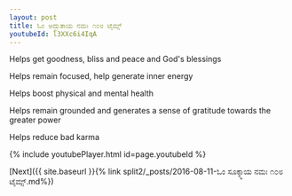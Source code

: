 ```yaml
---
layout: post
title: ಓಂ ಅದ್ಭುತಾಯ ನಮಃ ೧೦೮ ಟೈಮ್ಸ್
youtubeId: l3XXc6i4IqA
---
```

 
 
Helps get goodness, bliss and peace and God's blessings
 
Helps remain focused, help generate inner energy 
 
Helps boost physical and mental health 
 
Helps remain grounded and generates a sense of gratitude towards the greater power 
 
Helps reduce bad karma
 
 
 
 


{% include youtubePlayer.html id=page.youtubeId %}
 
[Next]({{ site.baseurl }}{% link  split2/_posts/2016-08-11-ಓಂ ಸೂಕ್ಶ್ಮಾಯ ನಮಃ ೧೦೮ ಟೈಮ್ಸ್.md%})
 

